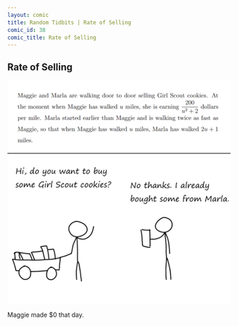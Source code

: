 ```yaml
---
layout: comic
title: Random Tidbits | Rate of Selling
comic_id: 38
comic_title: Rate of Selling
---
```


## Rate of Selling

<img id="img38" src="/assets/images/38.png">

Maggie made $0 that day.
